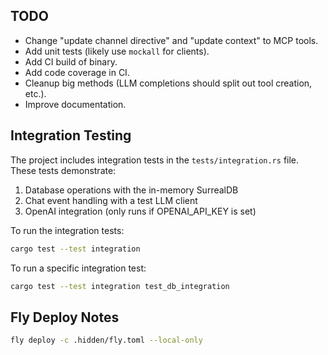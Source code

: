 ## TODO

- Change "update channel directive" and "update context" to MCP tools.
- Add unit tests (likely use `mockall` for clients).
- Add CI build of binary.
- Add code coverage in CI.
- Cleanup big methods (LLM completions should split out tool creation, etc.).
- Improve documentation.

## Integration Testing

The project includes integration tests in the `tests/integration.rs` file. These tests demonstrate:

1. Database operations with the in-memory SurrealDB
2. Chat event handling with a test LLM client
3. OpenAI integration (only runs if OPENAI_API_KEY is set)

To run the integration tests:
```bash
cargo test --test integration
```

To run a specific integration test:
```bash
cargo test --test integration test_db_integration
```

## Fly Deploy Notes

```bash
fly deploy -c .hidden/fly.toml --local-only
```